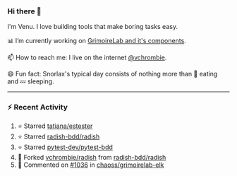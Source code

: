 ### Hi there 👋

I'm Venu. I love building tools that make boring tasks easy.

📊 I’m currently working on [GrimoireLab and it's components](https://chaoss.github.io/grimoirelab).

📫 How to reach me: I live on the internet [@vchrombie](https://www.google.co.in/search?q=vchrombie).

😄 Fun fact: Snorlax's typical day consists of nothing more than :doughnut: eating and :zzz: sleeping.

---

### :zap: Recent Activity

<!--RECENT_ACTIVITY:start-->
1. ⭐ Starred [tatiana/estester](https://github.com/tatiana/estester)
2. ⭐ Starred [radish-bdd/radish](https://github.com/radish-bdd/radish)
3. ⭐ Starred [pytest-dev/pytest-bdd](https://github.com/pytest-dev/pytest-bdd)
4. 🔱 Forked [vchrombie/radish](https://github.com/vchrombie/radish) from [radish-bdd/radish](https://github.com/radish-bdd/radish)
5. 💬 Commented on [#1036](https://github.com/chaoss/grimoirelab-elk/pull/1036#issuecomment-1055053426) in [chaoss/grimoirelab-elk](https://github.com/chaoss/grimoirelab-elk)
<!--RECENT_ACTIVITY:end-->

<!--
**vchrombie/vchrombie** is a ✨ _special_ ✨ repository because its `README.md` (this file) appears on your GitHub profile.

Here are some ideas to get you started:

- 🔭 I’m currently working on ...
- 🌱 I’m currently learning ...
- 👯 I’m looking to collaborate on ...
- 🤔 I’m looking for help with ...
- 💬 Ask me about ...
- 📫 How to reach me: ...
- 😄 Pronouns: ...
- ⚡ Fun fact: ...
-->
